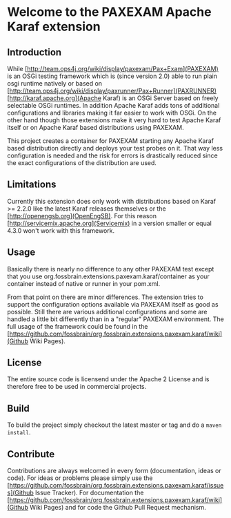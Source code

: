 # Welcome to the PAXEXAM Apache Karaf extension

## Introduction

While [http://team.ops4j.org/wiki/display/paxexam/Pax+Exam](PAXEXAM) is an OSGi testing framework which is (since 
version 2.0) able to run plain osgi runtime natively or based on 
[http://team.ops4j.org/wiki/display/paxrunner/Pax+Runner](PAXRUNNER) [http://karaf.apache.org](Apache Karaf) is an 
OSGi Server based on freely selectable OSGi runtimes. In addition Apache Karaf adds tons of additional configurations 
and libraries making it far easier to work with OSGi. On the other hand though those extensions make it very hard to 
test Apache Karaf itself or on Apache Karaf based distributions using PAXEXAM.

This project creates a container for PAXEXAM starting any Apache Karaf based distribution directly and deploys your 
test probes on it. That way less configuration is needed and the risk for errors is drastically reduced since the
exact configurations of the distribution are used.

## Limitations

Currently this extension does only work with distributions based on Karaf >= 2.2.0 like the latest Karaf releases
themselves or the [http://openengsb.org](OpenEngSB). For this reason [http://servicemix.apache.org](Servicemix) in
a version smaller or equal 4.3.0 won't work with this framework.

## Usage

Basically there is nearly no difference to any other PAXEXAM test except that you use
org.fossbrain.extensions.paxexam.karaf/container as your container instead of native or runner in your pom.xml.

From that point on there are minor differences. The extension tries to support the configuration options available 
via PAXEXAM itself as good as possible. Still there are various additional configurations and some are handled 
a little bit differently than in a "regular" PAXEXAM environment. The full usage of the framework could be
found in the [https://github.com/fossbrain/org.fossbrain.extensions.paxexam.karaf/wiki](Github Wiki Pages).

## License

The entire source code is licensend under the Apache 2 License and is therefore free to be used in commercial
projects.

## Build

To build the project simply checkout the latest master or tag and do a `maven install`.

## Contribute

Contributions are always welcomed in every form (documentation, ideas or code). For ideas or problems please
simply use the [https://github.com/fossbrain/org.fossbrain.extensions.paxexam.karaf/issues](Github Issue Tracker).
For documentation the [https://github.com/fossbrain/org.fossbrain.extensions.paxexam.karaf/wiki](Github Wiki Pages) 
and for code the Github Pull Request mechanism.

